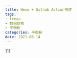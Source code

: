 ```yaml
---
title: Hexo + Github Action搭建
tags:
- treap
- 数据结构
- 平衡树
categories: 平衡树
date: 2021-08-14
---
```


111